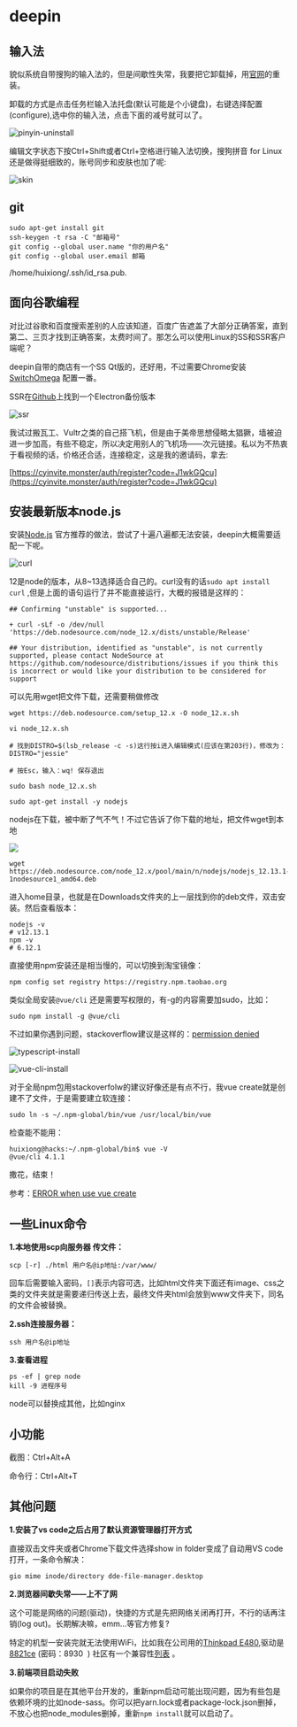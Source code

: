 # deepin

## 输入法 

貌似系统自带搜狗的输入法的，但是间歇性失常，我要把它卸载掉，用[官网](<https://pinyin.sogou.com/linux/>)的重装。

卸载的方式是点击任务栏输入法托盘(默认可能是个小键盘)，右键选择配置(configure),选中你的输入法，点击下面的减号就可以了。

![pinyin-uninstall](https://huixiong.oss-cn-beijing.aliyuncs.com/blog/pinyin-uninstall.png)

编辑文字状态下按Ctrl+Shift或者Ctrl+空格进行输入法切换，搜狗拼音 for Linux还是做得挺细致的，账号同步和皮肤也加了呢:

![skin](https://huixiong.oss-cn-beijing.aliyuncs.com/blog/deepin-screen-recorder_dde-desktop_20191204164923.gif)

## git

```
sudo apt-get install git
ssh-keygen -t rsa -C "邮箱号"
git config --global user.name "你的用户名"
git config --global user.email 邮箱
```

/home/huixiong/.ssh/id_rsa.pub.

## 面向谷歌编程

对比过谷歌和百度搜索差别的人应该知道，百度广告遮盖了大部分正确答案，直到第二、三页才找到正确答案，太费时间了。那怎么可以使用Linux的SS和SSR客户端呢？

deepin自带的商店有一个SS Qt版的，还好用，不过需要Chrome安装[SwitchOmega](<https://github.com/FelisCatus/SwitchyOmega>) 配置一番。

SSR在[Github](<https://github.com/qingshuisiyuan/electron-ssr-backup/releases>)上找到一个Electron备份版本

![ssr](https://huixiong.oss-cn-beijing.aliyuncs.com/blog/DeepinScreenshot_select-area_20191204143209.png)

我试过搬瓦工、Vultr之类的自己搭飞机，但是由于美帝思想侵略太猖獗，墙被迫进一步加高，有些不稳定，所以决定用别人的飞机场——次元链接。私以为不热衷于看视频的话，价格还合适，连接稳定，这是我的邀请码，拿去:

[https://cyinvite.monster/auth/register?code=J1wkGQcu](https://cyinvite.monster/auth/register?code=J1wkGQcu)

## 安装最新版本node.js

安装[Node.js](<https://github.com/nodesource/distributions/blob/master/README.md>) 官方推荐的做法，尝试了十遍八遍都无法安装，deepin大概需要适配一下呢。

![curl](https://huixiong.oss-cn-beijing.aliyuncs.com/blog/DeepinScreenshot_select-area_20191204140407.png)

12是node的版本，从8~13选择适合自己的。curl没有的话`sudo apt install curl` ,但是上面的语句运行了并不能直接运行，大概的报错是这样的：

```
## Confirming "unstable" is supported...

+ curl -sLf -o /dev/null 'https://deb.nodesource.com/node_12.x/dists/unstable/Release'

## Your distribution, identified as "unstable", is not currently supported, please contact NodeSource at https://github.com/nodesource/distributions/issues if you think this is incorrect or would like your distribution to be considered for support
```

可以先用wget把文件下载，还需要稍做修改

```
wget https://deb.nodesource.com/setup_12.x -O node_12.x.sh

vi node_12.x.sh

# 找到DISTRO=$(lsb_release -c -s)这行按i进入编辑模式(应该在第203行)，修改为：DISTRO="jessie"

# 按Esc，输入：wq! 保存退出

sudo bash node_12.x.sh

sudo apt-get install -y nodejs
```

nodejs在下载，被中断了气不气！不过它告诉了你下载的地址，把文件wget到本地

![](https://huixiong.oss-cn-beijing.aliyuncs.com/blog/DeepinScreenshot_select-area_20191204141954.png)

```
wget https://deb.nodesource.com/node_12.x/pool/main/n/nodejs/nodejs_12.13.1-1nodesource1_amd64.deb 
```

进入home目录，也就是在Downloads文件夹的上一层找到你的deb文件，双击安装。然后查看版本：

```
nodejs -v
# v12.13.1
npm -v
# 6.12.1
```

直接使用npm安装还是相当慢的，可以切换到淘宝镜像：

```
npm config set registry https://registry.npm.taobao.org
```

类似全局安装`@vue/cli` 还是需要写权限的，有-g的内容需要加sudo，比如：

```
sudo npm install -g @vue/cli
```

不过如果你遇到问题，stackoverflow建议是这样的：[permission denied](<https://stackoverflow.com/questions/46058546/error-eacces-permission-denied-access-usr-lib-node-modules>) 

![typescript-install](https://huixiong.oss-cn-beijing.aliyuncs.com/blog/typescript-install-in-deep.png)

![vue-cli-install](https://huixiong.oss-cn-beijing.aliyuncs.com/blog/vue-cli-install-in-deepin.png)

对于全局npm包用stackoverfolw的建议好像还是有点不行，我vue create就是创建不了文件，于是需要建立软连接：

```
sudo ln -s ~/.npm-global/bin/vue /usr/local/bin/vue
```

检查能不能用：

```
huixiong@hacks:~/.npm-global/bin$ vue -V
@vue/cli 4.1.1
```

撒花，结束！

参考：[ERROR when use vue create](<https://github.com/vuejs/vue-cli/issues/889>) 

## 一些Linux命令

**1.本地使用scp向服务器 传文件：**

```
scp [-r] ./html 用户名@ip地址:/var/www/
```

回车后需要输入密码，`[]`表示内容可选，比如html文件夹下面还有image、css之类的文件夹就是需要递归传送上去，最终文件夹html会放到www文件夹下，同名 的文件会被替换。

**2.ssh连接服务器：**

```
ssh 用户名@ip地址
```

**3.查看进程**

```
ps -ef | grep node
kill -9 进程序号
```

node可以替换成其他，比如nginx

## 小功能

截图：Ctrl+Alt+A

命令行：Ctrl+Alt+T

## 其他问题

**1.安装了vs code之后占用了默认资源管理器打开方式**

直接双击文件夹或者Chrome下载文件选择show in folder变成了自动用VS code打开，一条命令解决：

```
gio mime inode/directory dde-file-manager.desktop
```

**2.浏览器间歇失常——上不了网**

这个可能是网络的问题(驱动)，快捷的方式是先把网络关闭再打开，不行的话再注销(log out)。长期解决嘛，emm...等官方修复?

特定的机型一安装完就无法使用WiFi，比如我在公司用的[Thinkpad E480](https://blog.csdn.net/tudou2013goodluck/article/details/83615560),驱动是[8821ce](https://pan.baidu.com/s/1sneDK8d ) (密码：8930  ) 社区有一个兼容性[列表](<https://wiki.deepin.org/wiki/%E5%85%BC%E5%AE%B9%E6%80%A7%E8%89%AF%E5%A5%BD%E7%9A%84%E7%AC%94%E8%AE%B0%E6%9C%AC%E5%9E%8B%E5%8F%B7>) 。

**3.前端项目启动失败**

如果你的项目是在其他平台开发的，重新npm启动可能出现问题，因为有些包是依赖环境的比如node-sass。你可以把yarn.lock或者package-lock.json删掉，不放心也把node_modules删掉，重新`npm install`就可以启动了。